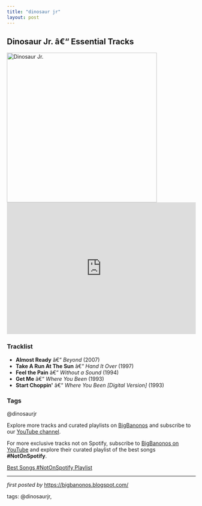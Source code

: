 ```yaml
---
title: "dinosaur jr"
layout: post
---
```

<h2>Dinosaur Jr. â€“ Essential Tracks</h2> <div > <img src="https://theconcertdatabase.com/sites/theconcertdatabase.com/files/dinojr.jpg" alt="Dinosaur Jr." width="400" />
</div> <iframe src="https://open.spotify.com/embed/playlist/744SaEixq3HvZwbAtonWdX?utm_source=generator" width="100%" height="352" frameborder="0" allow="autoplay; clipboard-write; encrypted-media; fullscreen; picture-in-picture" loading="lazy"></iframe> <h3>Tracklist</h3>
<ul> <li><strong>Almost Ready</strong> â€“ <em>Beyond</em> (2007)</li> <li><strong>Take A Run At The Sun</strong> â€“ <em>Hand It Over</em> (1997)</li> <li><strong>Feel the Pain</strong> â€“ <em>Without a Sound</em> (1994)</li> <li><strong>Get Me</strong> â€“ <em>Where You Been</em> (1993)</li> <li><strong>Start Choppin'</strong> â€“ <em>Where You Been [Digital Version]</em> (1993)</li>
</ul> <h3>Tags</h3>
<p>@dinosaurjr</p> <p>Explore more tracks and curated playlists on <a href="https://bigbanonos.blogspot.com/" target="_blank">BigBanonos</a> and subscribe to our <a href="https://www.youtube.com/@BigBanonos" target="_blank">YouTube channel</a>.</p>


<!--Subscribe and Playlist Links-->
<div>
    <p>For more exclusive tracks not on Spotify, subscribe to <a href="https://www.youtube.com/@BigBanonos" target="_blank">BigBanonos on YouTube</a> and explore their curated playlist of the best songs <strong>#NotOnSpotify</strong>.</p>
    <p><a href="https://www.youtube.com/playlist?list=PLtuNtuTatqI0kFahUCbtbfenC_ET5O_tr" target="_blank">Best Songs #NotOnSpotify Playlist<br /></a></p></div>

<hr />

<p><em>first posted by</em> <a href="https://bigbanonos.blogspot.com/" rel="noopener" target="_new">https://bigbanonos.blogspot.com/</a></p>

<p>tags: @dinosaurjr,</p>
